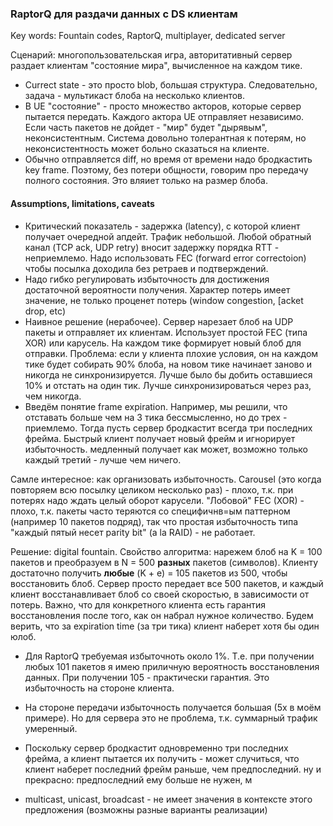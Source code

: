 ### RaptorQ для раздачи данных с DS  клиентам
Key words: Fountain codes, RaptorQ, multiplayer, dedicated server

Сценарий:  многопользовательская игра, авторитативный сервер раздает клиентам "состояние мира", вычисленное на каждом тике.

- Currect state - это просто blob, большая структура. Следовательно, задача - мультикаст блоба на несколько клиентов.
- В UE "состояние" - просто множество акторов, которые сервер пытается передать. Каждого актора UE отправляет независимо. Если часть пакетов не дойдет - "мир" будет "дырявым", неконсистентным. Система довольно толерантная к потерям, но неконсистентность может больно сказаться на клиенте.
- Обычно отправляется diff, но время от времени надо бродкастить key frame. Поэтому, без потери общности, говорим про передачу полного состояния. Это вляиет только на размер блоба.


#### Assumptions, limitations, caveats

- Критический показатель - задержка (latency), с которой клиент получает очередной апдейт. Трафик небольшой. Любой обратный канал (TCP ack, UDP retry) вносит задержку порядка RTT - неприемлемо. Надо использовать FEC (forward error correctoion) чтобы посылка доходила без ретраев и подтверждений. 
- Надо гибко регулировать избыточность для достижения достаточной вероятности получения. Характер потерь имеет значение, не только проценет потерь (window congestion, [acket drop, etc)
- Наивное решение (нерабочее). Сервер нарезает блоб на UDP пакеты и отправляет их клиентам. Использует простой FEC (типа XOR) или карусель. На каждом тике формирует новый блоб для отправки. Проблема: если у клиента плохие условия, он на каждом тике будет собирать 90% блоба, на новом тике начинает заново и никогда не синхронизируется. Лучше было бы добить оставшиеся 10% и отстать на один тик. Лучше синхронизироваться через раз, чем никогда.
- Введём понятие frame expiration. Например, мы решили, что отставать больше чем на 3 тика бессмысленно, но до трех - приемлемо. Тогда пусть сервер бродкастит всегда три последних фрейма. Быстрый клиент получает новый фрейм и игнорирует избыточность. медленный получает как может, возможно только каждый третий - лучше чем ничего.

Самле интересное: как организовать избыточность. Carousel (это когда повторяем всю посылку целиком несколько раз) - плохо, т.к. при потерях надо ждать целый оборот карусели. "Лобовой"  FEC (XOR) - плохо, т.к. пакеты часто теряются со специфичнв=ым паттерном (например 10 пакетов подряд), так что простая избыточность типа  "каждый пятый несет parity bit" (a la RAID) - не работает.

Решение: digital fountain. Свойство алгоритма: нарежем блоб на K = 100 пакетов и преобразуем в N = 500 __разных__ пакетов (символов). Клиенту достаточно получить __любые__ (K + e) = 105 пакетов из 500, чтобы восстановить блоб. Сервер просто передает все 500 пакетов, и каждый клиент восстанавливает блоб со своей скоростью, в зависимости от потерь. Важно, что для конкретного клиента есть гарантия восстановления после того, как он набрал нужное количество. Будем верить, что за expiration time (за три тика) клиент наберет хотя бы один юлоб.

- Для RaptorQ требуемая избыточноть около 1%. Т.е. при получении любых 101 пакетов я имею приличную вероятность восстановления данных. При получении 105 - практически гарантия. Это избыточность на стороне клиента.
- На стороне передачи избыточность получается большая (5x в моём примере). Но для сервера это не проблема, т.к. суммарный трафик умеренный.
- Поскольку сервер бродкастит одновременно три последних фрейма, а клиент пытается их получить - может случиться, что клиент наберет последний фрейм раньше, чем предпоследний. ну и прекрасно: предпоследний ему больше не нужен, м 

- multicast, unicast, broadcast - не имеет значения в контексте этого предложения (возможны разные варианты реализации)